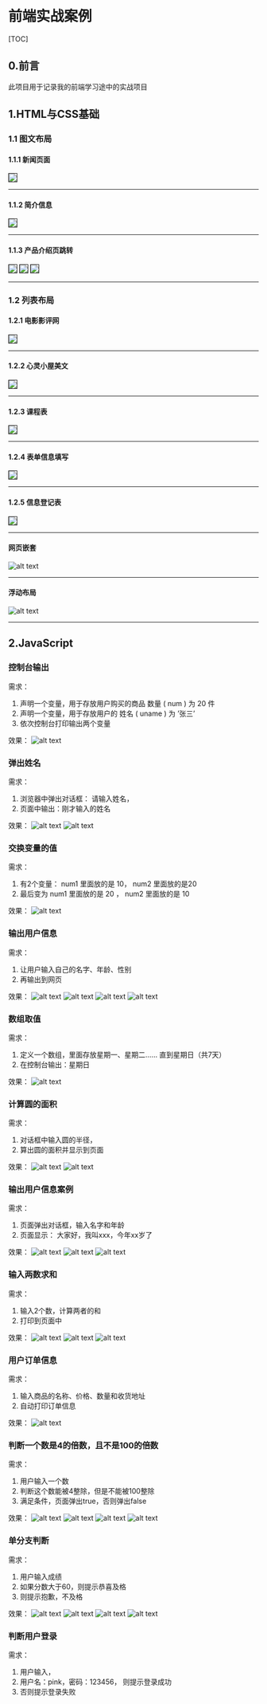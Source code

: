 # 前端实战案例

[TOC]

## 0.前言

此项目用于记录我的前端学习途中的实战项目

## 1.HTML与CSS基础

### 1.1 图文布局

#### 1.1.1 新闻页面 


<img border="1" src="./preview/1.1/1.1.1.png">

---

#### 1.1.2 简介信息

<img border="1" src="./preview/1.1/1.1.2.png">

---

#### 1.1.3 产品介绍页跳转

<img border="1" src="./preview/1.1/1.1.3.1.png">
<img border="1" src="./preview/1.1/1.1.3.2.png">
<img border="1" src="./preview/1.1/1.1.3.3.png">

---

### 1.2 列表布局

#### 1.2.1 电影影评网

<img border="1" src="./preview/1.2/1.2.1.jpg">

---

#### 1.2.2 心灵小屋美文

<img border="1" src="./preview/1.2/1.2.2.png">

---

#### 1.2.3 课程表

<img border="1" src="./preview/1.2/1.2.3.png">

---

#### 1.2.4 表单信息填写

<img border="1" src="./preview/1.2/1.2.4.png">

---

#### 1.2.5 信息登记表

<img border="1" src="./preview/1.2/1.2.5.jpg">

---

#### 网页嵌套

![alt text](<Pasted image 20240728104257.png>)

---

#### 浮动布局

![alt text](image-26.png)

---

## 2.JavaScript

### 控制台输出
需求：
1. 声明一个变量，用于存放用户购买的商品 数量 ( num ) 为 20 件
2. 声明一个变量，用于存放用户的 姓名 ( uname ) 为 ’张三’
3. 依次控制台打印输出两个变量

效果：
![alt text](image.png)

### 弹出姓名
需求： 
1. 浏览器中弹出对话框： 请输入姓名， 
2. 页面中输出：刚才输入的姓名

效果：
![alt text](image-1.png)
![alt text](image-2.png)

### 交换变量的值
需求：
1. 有2个变量： num1 里面放的是 10， num2 里面放的是20
2. 最后变为 num1 里面放的是 20 ， num2 里面放的是 10

效果：
![alt text](image-3.png)

### 输出用户信息
需求：
1. 让用户输入自己的名字、年龄、性别
2. 再输出到网页

效果：
![alt text](image-4.png)
![alt text](image-5.png)
![alt text](image-6.png)
![alt text](image-7.png)

### 数组取值
需求：
1. 定义一个数组，里面存放星期一、星期二…… 直到星期日（共7天）
2. 在控制台输出：星期日

效果：
![alt text](image-8.png)

### 计算圆的面积
需求：
1. 对话框中输入圆的半径，
2. 算出圆的面积并显示到页面

效果：
![alt text](image-9.png)
![alt text](image-10.png)

### 输出用户信息案例
需求：
1. 页面弹出对话框，输入名字和年龄
2. 页面显示： 大家好，我叫xxx，今年xx岁了

效果：
![alt text](image-11.png)
![alt text](image-12.png)
![alt text](image-13.png)

### 输入两数求和
需求：
1. 输入2个数，计算两者的和
2. 打印到页面中

效果：
![alt text](image-14.png)
![alt text](image-15.png)
![alt text](image-16.png)

### 用户订单信息
需求：
1. 输入商品的名称、价格、数量和收货地址
2. 自动打印订单信息

效果：
![alt text](image-17.png)

### 判断一个数是4的倍数，且不是100的倍数
需求：
1. 用户输入一个数
2. 判断这个数能被4整除，但是不能被100整除
3. 满足条件，页面弹出true，否则弹出false

效果：
![alt text](image-18.png)
![alt text](image-19.png)
![alt text](image-20.png)
![alt text](image-21.png)

### 单分支判断
需求：
1. 用户输入成绩
2. 如果分数大于60，则提示恭喜及格
3. 则提示抱歉，不及格

效果：
![alt text](image-22.png)
![alt text](image-23.png)
![alt text](image-24.png)
![alt text](image-25.png)

### 判断用户登录
需求：
1. 用户输入，
2. 用户名：pink，密码：123456， 则提示登录成功
3. 否则提示登录失败

